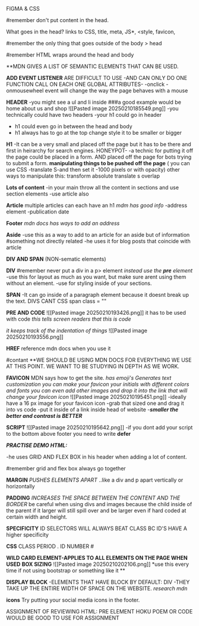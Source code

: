 FIGMA & CSS

#remember don't put content in the head. 

What goes in the head?
links to CSS, title, meta, JS*, <style, favicon,

#remember the only thing that goes outside of the body > head

#remember HTML wraps around the head and body

**MDN GIVES A LIST OF SEMANTIC ELEMENTS THAT CAN BE USED. 


**ADD EVENT LISTENER** ARE DIFFICULT TO USE
-AND CAN ONLY DO ONE FUNCTION CALL ON EACH ONE
GLOBAL ATTRIBUTES-
-onclick
-onmousewheel event will change the way the page behaves with a mouse

**HEADER**
-you might see a ul and li inside
###a good example would be home about us and shop
![[Pasted image 20250210185549.png]]
-you technically could have two headers
-your h1 could go in header
- h1 could even go in between the head and body
- h1 always has to go at the top change style it to be smaller or bigger

**H1**
-It can be a very small and placed off the page but it has to be there and first in heirarchy for search engines. 
HONEYPOT-
-a technic for putting it off the page could be placed in a form. AND placed off the page for bots trying to submit a form. 
**manipulating things to be pushed off the page**
( you can use CSS -translate S-and then set it -1000 pixels
or with opacity)
other ways to manipulate this:
transform
absolute
translate s
overlap


**Lots of content**
-in your main throw all the content in sections and use section elements
-use article also

**Article**
multiple articles can each have an h1
*mdm has good info*
-address element
-publication date

**Footer**
*mdn docs has ways to add an address*

**Aside**
-use this as a way to add to an article for an aside but of information #something not directly related
-he uses it for blog posts that coincide with article

**DIV AND SPAN**
(NON-sematic elements)

**DIV**
#remember never put a div in a p> element
*instead use the **pre** element*
-use this for layout as much as you want, but make sure arent using them without an element. 
-use for styling inside of your sections.

**SPAN**
-It can go inside of a paragraph element because it doesnt break up the text.  DIVS CANT
 CSS span class = ""

**PRE AND CODE**
![[Pasted image 20250210193426.png]]
it has to be used with code
*this tells screen readers that this is code*

*it keeps track of the indentation of things*
![[Pasted image 20250210193556.png]]


**HREF**
reference mdn docs when you use it


#contant **WE SHOULD BE USING MDN DOCS FOR EVERYTHING WE USE AT THIS POINT. WE WANT TO BE STUDYING IN DEPTH AS WE WORK.


**FAVICON**
MDN says how to get the site.
*has emoji's*
*Generates text*
*customization*
*you can make your favicon your initials with different colors and fonts*
*you can even add other images and drop it into the link that will change your favicon icon*
![[Pasted image 20250210195451.png]]
-ideally have a 16 px image for your favicon icon
-grab that sized one and drag it into vs code
-put it inside of a link inside head of website
-***smaller the better and contrast is BETTER***



**SCRIPT**
![[Pasted image 20250210195642.png]]
-if you dont add your script to the bottom above footer you need to write **defer**

***PRACTISE DEMO HTML:***

-he uses GRID AND FLEX BOX in his header when adding a lot of content. 

#remember grid and flex box always go together


**MARGIN**
*PUSHES ELEMENTS APART*
..like a div and p apart vertically or horizontally

**PADDING**
*INCREASES THE SPACE BETWEEN THE CONTENT AND THE BORDER*
be careful when using divs and images because the child inside of the parent if it larger will still spill over and be larger even if hard coded at certain width and height.

**SPECIFICITY**
ID SELECTORS WILL ALWAYS BEAT CLASS BC ID'S HAVE A higher specificity

**CSS**
CLASS PERIOD .
ID NUMBER #


**WILD CARD ELEMENT-APPLIES TO ALL ELEMENTS ON THE PAGE WHEN USED**
**BOX SIZING**
![[Pasted image 20250210202106.png]]
*use this every time if not using bootstrap or something like it **


**DISPLAY BLOCK**
-ELEMENTS THAT HAVE BLOCK BY DEFAULT:
DIV
-THEY TAKE UP THE ENTIRE WIDTH OF SPACE ON THE WEBSITE. 
*research mdn*

**icons**
Try putting your social media icons in the footer. 


ASSIGNMENT OF REVIEWING HTML:
PRE ELEMENT
HOKU POEM OR CODE WOULD BE GOOD TO USE FOR ASSIGNMENT


